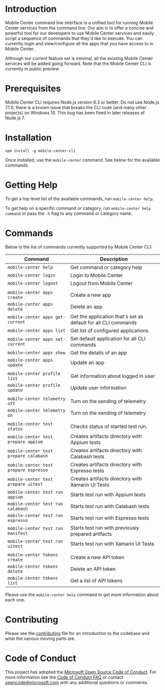 # Introduction

Mobile Center command line interface is a unified tool for running Mobile Center services from the command line. Our aim is to offer a concise and powerful tool for our developers to use Mobile Center services and easily script a sequence of commands that they'd like to execute. You can currently login and view/configure all the apps that you have access to in Mobile Center.

Although our current feature set is minimal, all the existing Mobile Center services will be added going forward. Note that the Mobile Center CLI is currently in public preview.

# Prerequisites

Mobile Center CLI requires Node.js version 6.3 or better. Do not use Node.js 7.1.0, there is a known issue that breaks the CLI code (and many other projects) on Windows 10. This bug has been fixed in later releases of Node.js 7.

# Installation

```
npm install -g mobile-center-cli
```

Once installed, use the `mobile-center` command. See below for the available commands.

# Getting Help

To get a top level list of the available commands, run `mobile-center help`.

To get help on a specific command or category, run `mobile-center help command` or pass the `-h` flag to any command or category name.

# Commands

Below is the list of commands currently supported by Mobile Center CLI:


| Command                               | Description                                                    |
| ------------------------------------- | -------------------------------------------------------------- |
| `mobile-center help` | Get command or category help |
| `mobile-center login` | Login to Mobile Center |
| `mobile-center logout` | Logout from Mobile Center |
| | |
| `mobile-center apps create` | Create a new app |
| `mobile-center apps delete` | Delete an app |
| `mobile-center apps get-current` | Get the application that's set as default for all CLI commands |
| `mobile-center apps list` | Get list of configured applications |
| `mobile-center apps set-current` | Set default application for all CLI commands |
| `mobile-center apps show` | Get the details of an app |
| `mobile-center apps update` | Update an app |
| | |
| `mobile-center profile list` | Get information about logged in user |
| `mobile-center profile update` | Update user information |
| | |
| `mobile-center telemetry off` | Turn on the sending of telemetry |
| `mobile-center telemetry on` | Turn on the sending of telemetry |
| | |
| `mobile-center test status` | Checks status of started test run. |
| `mobile-center test prepare appium` | Creates artifacts directory with Appium tests |
| `mobile-center test prepare calabash` | Creates artifacts directory with Calabash tests |
| `mobile-center test prepare espresso` | Creates artifacts directory with Espresso tests |
| `mobile-center test prepare uitest` | Creates artifacts directory with Xamarin UI Tests |
| `mobile-center test run appium` | Starts test run with Appium tests |
| `mobile-center test run calabash` | Starts test run with Calabash tests |
| `mobile-center test run espresso` | Starts test run with Espresso tests |
| `mobile-center test run manifest` | Starts test run with previously prepared artifacts |
| `mobile-center test run uitest` | Starts test run with Xamarin UI Tests |
| | |
| `mobile-center tokens create` | Create a new API token |
| `mobile-center tokens delete` | Delete an API token |
| `mobile-center tokens list` | Get a list of API tokens |

Please use the `mobile-center help` command to get more information about each one.

# Contributing

Please see the [contributing](./contributing.md) file
for an introduction to the codebase and what the various moving parts are.

# Code of Conduct

This project has adopted the [Microsoft Open Source Code of Conduct](https://opensource.microsoft.com/codeofconduct/). For more information see the [Code of Conduct FAQ](https://opensource.microsoft.com/codeofconduct/faq/) or contact opencode@microsoft.com with any additional questions or comments.
